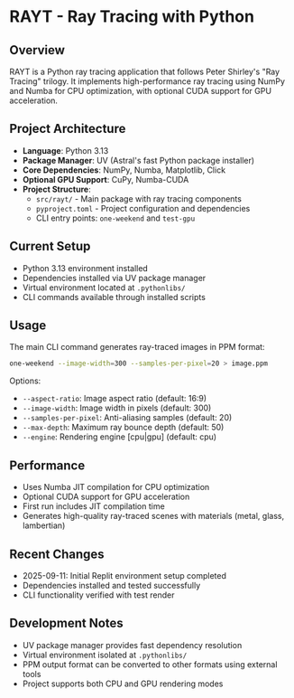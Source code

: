 # RAYT - Ray Tracing with Python

## Overview

RAYT is a Python ray tracing application that follows Peter Shirley's "Ray Tracing" trilogy. It implements high-performance ray tracing using NumPy and Numba for CPU optimization, with optional CUDA support for GPU acceleration.

## Project Architecture

- **Language**: Python 3.13
- **Package Manager**: UV (Astral's fast Python package installer)
- **Core Dependencies**: NumPy, Numba, Matplotlib, Click
- **Optional GPU Support**: CuPy, Numba-CUDA
- **Project Structure**:
  - `src/rayt/` - Main package with ray tracing components
  - `pyproject.toml` - Project configuration and dependencies
  - CLI entry points: `one-weekend` and `test-gpu`

## Current Setup

- Python 3.13 environment installed
- Dependencies installed via UV package manager
- Virtual environment located at `.pythonlibs/`
- CLI commands available through installed scripts

## Usage

The main CLI command generates ray-traced images in PPM format:

```bash
one-weekend --image-width=300 --samples-per-pixel=20 > image.ppm
```

Options:

- `--aspect-ratio`: Image aspect ratio (default: 16:9)
- `--image-width`: Image width in pixels (default: 300)
- `--samples-per-pixel`: Anti-aliasing samples (default: 20)
- `--max-depth`: Maximum ray bounce depth (default: 50)
- `--engine`: Rendering engine [cpu|gpu] (default: cpu)

## Performance

- Uses Numba JIT compilation for CPU optimization
- Optional CUDA support for GPU acceleration
- First run includes JIT compilation time
- Generates high-quality ray-traced scenes with materials (metal, glass, lambertian)

## Recent Changes

- 2025-09-11: Initial Replit environment setup completed
- Dependencies installed and tested successfully
- CLI functionality verified with test render

## Development Notes

- UV package manager provides fast dependency resolution
- Virtual environment isolated at `.pythonlibs/`
- PPM output format can be converted to other formats using external tools
- Project supports both CPU and GPU rendering modes
